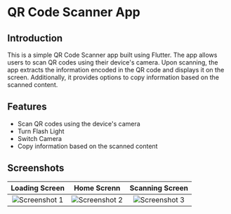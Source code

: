 # QR Code Scanner App

## Introduction

This is a simple QR Code Scanner app built using Flutter. The app allows users to scan QR codes using their device's camera. Upon scanning, the app extracts the information encoded in the QR code and displays it on the screen. Additionally, it provides options to copy information based on the scanned content.

## Features

- Scan QR codes using the device's camera
- Turn Flash Light
- Switch Camera
- Copy information based on the scanned content


## Screenshots
| Loading Screen | Home Screnn | Scanning Screen |
|:-----------:|:------------------:|:------------------:|
|![Screenshot 1](https://github.com/UjasBhatt10/PRODIGY_AD_02/blob/main/Screenshots/1.jpg)|![Screenshot 2](https://github.com/UjasBhatt10/PRODIGY_AD_02/blob/main/Screenshots/2.jpg)|![Screenshot 3](https://github.com/UjasBhatt10/PRODIGY_AD_02/blob/main/Screenshots/4.jpg)|



